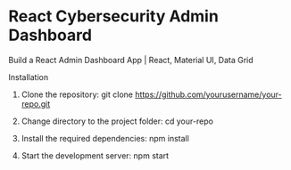 # React Cybersecurity Admin Dashboard

Build a React Admin Dashboard App | React, Material UI, Data Grid

Installation

1. Clone the repository:
   git clone https://github.com/yourusername/your-repo.git

2. Change directory to the project folder:
   cd your-repo

3. Install the required dependencies:
   npm install

4. Start the development server:
   npm start

